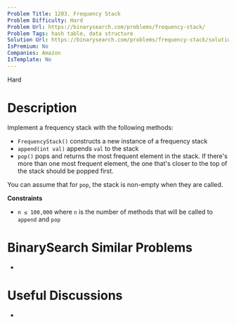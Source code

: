 ```yaml
---
Problem Title: 1203. Frequency Stack
Problem Difficulty: Hard
Problem Url: https://binarysearch.com/problems/frequency-stack/
Problem Tags: hash table, data structure
Solution Url: https://binarysearch.com/problems/frequency-stack/solutions/
IsPremium: No
Companies: Amazon
IsTemplate: No
---
```


<span style="color: ;">Hard</span>

# Description

Implement a frequency stack with the following methods:

- `FrequencyStack()` constructs a new instance of a frequency stack
- `append(int val)` appends `val` to the stack
- `pop()` pops and returns the most frequent element in the stack. If there's more than one most frequent element, the one that's closer to the top of the stack should be popped first.

You can assume that for `pop`, the stack is non-empty when they are called.

**Constraints**
- `n ≤ 100,000` where `n` is the number of methods that will be called to `append` and `pop`

# BinarySearch Similar Problems

- []()

# Useful Discussions

- []()
